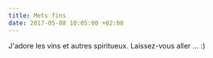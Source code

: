 ```yaml
---
title: Mets fins
date: 2017-05-08 10:05:00 +02:00
---
```


J'adore les vins et autres spiritueux. Laissez-vous aller ... :)